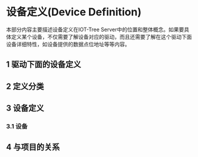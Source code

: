 设备定义(Device Definition)
==

本部分内容主要描述设备定义在IOT-Tree Server中的位置和整体概念。如果要具体定义某个设备，不仅需要了解设备对应的驱动，而且还需要了解在这个驱动下面设备详细特性，如设备提供的数据点位地址等等内容。



## 1 驱动下面的设备定义

## 2 定义分类

## 3 设备定义

### 3.1 设备

## 4 与项目的关系